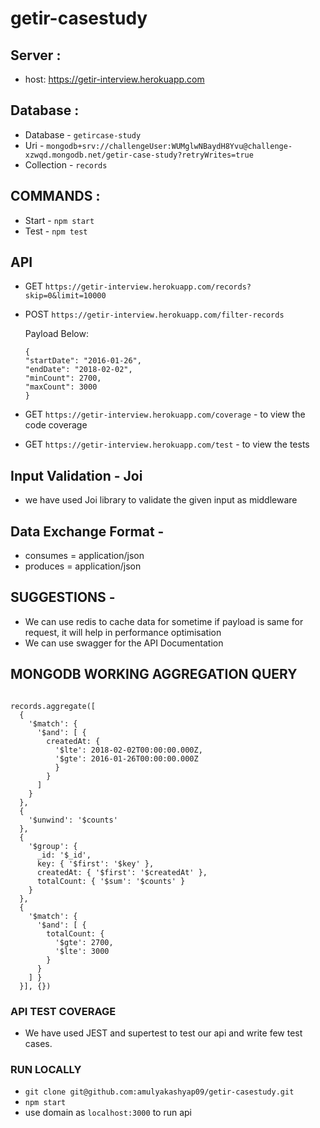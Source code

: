# getir-casestudy

## Server :

- host: https://getir-interview.herokuapp.com

## Database :

- Database - `getircase-study`
- Uri - `mongodb+srv://challengeUser:WUMglwNBaydH8Yvu@challenge-xzwqd.mongodb.net/getir-case-study?retryWrites=true`
- Collection - `records`

## COMMANDS :

- Start - `npm start`
- Test - `npm test`

## API

- GET `https://getir-interview.herokuapp.com/records?skip=0&limit=10000`
- POST `https://getir-interview.herokuapp.com/filter-records`

  Payload Below:

  ```
  {
  "startDate": "2016-01-26",
  "endDate": "2018-02-02",
  "minCount": 2700,
  "maxCount": 3000
  }
  ```

- GET `https://getir-interview.herokuapp.com/coverage` - to view the code coverage
- GET `https://getir-interview.herokuapp.com/test` - to view the tests

## Input Validation - Joi

- we have used Joi library to validate the given input as middleware

## Data Exchange Format -

- consumes = application/json
- produces = application/json

## SUGGESTIONS -

- We can use redis to cache data for sometime if payload is same for request, it will help in performance optimisation
- We can use swagger for the API Documentation

## MONGODB WORKING AGGREGATION QUERY

```

records.aggregate([
  {
    '$match': {
      '$and': [ {
        createdAt: {
          '$lte': 2018-02-02T00:00:00.000Z,
          '$gte': 2016-01-26T00:00:00.000Z
          }
        }
      ]
    }
  },
  {
    '$unwind': '$counts'
  },
  {
    '$group': {
      _id: '$_id',
      key: { '$first': '$key' },
      createdAt: { '$first': '$createdAt' },
      totalCount: { '$sum': '$counts' }
    }
  },
  {
    '$match': {
      '$and': [ {
        totalCount: {
          '$gte': 2700,
          '$lte': 3000
        }
      }
    ] }
  }], {})

```

### API TEST COVERAGE

- We have used JEST and supertest to test our api and write few test cases.

### RUN LOCALLY

- `git clone git@github.com:amulyakashyap09/getir-casestudy.git`
- `npm start`
- use domain as `localhost:3000` to run api
